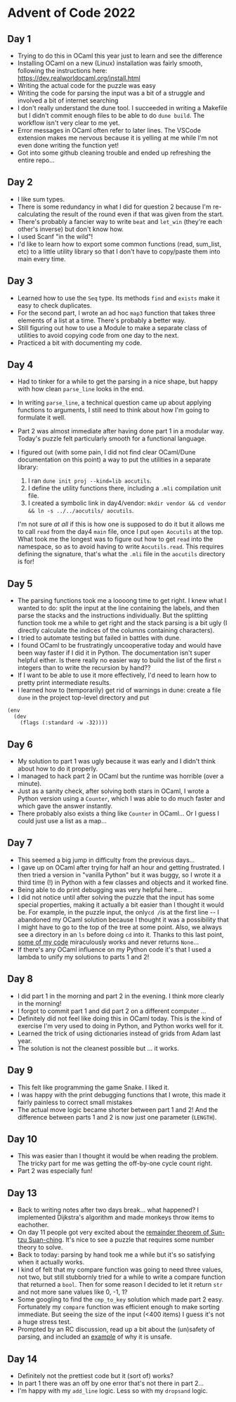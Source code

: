 # Advent of Code 2022

## Day 1

* Trying to do this in OCaml this year just to learn and see the difference
* Installing OCaml on a new (Linux) installation was fairly smooth, following the instructions here:
https://dev.realworldocaml.org/install.html
* Writing the actual code for the puzzle was easy
* Writing the code for parsing the input was a bit of a struggle and involved
  a bit of internet searching
* I don't really understand the dune tool. I succeeded in writing a Makefile
  but I didn't commit enough files to be able to do `dune build`. The workflow
isn't very clear to me yet.
* Error messages in OCaml often refer to later lines. The VSCode extension
  makes me nervous because it is yelling at me while I'm not even done writing
the function yet!
* Got into some github cleaning trouble and ended up refreshing the entire
  repo...

## Day 2
* I like sum types.
* There is some redundancy in what I did for question 2 because I'm re-calculating the result of the round even if that was given from the start.
* There's probably a fancier way to write `beat` and `let_win` (they're each other's inverse) but don't know how.
* I used Scanf "in the wild"!
* I'd like to learn how to export some common functions (read, sum_list, etc) to a little utility library so that I don't have to copy/paste them into main every time.

## Day 3

* Learned how to use the `Seq` type. Its methods `find` and `exists` make it easy to check duplicates.
* For the second part, I wrote an ad hoc `map3` function that takes three elements of a list at a time. There's probably a better way.
* Still figuring out how to use a Module to make a separate class of utilities to avoid copying code from one day to the next.
* Practiced a bit with documenting my code.

## Day 4

* Had to tinker for a while to get the parsing in a nice shape, but happy with how clean `parse_line` looks in the end.
* In writing `parse_line`, a technical question came up about applying functions to arguments, I still need to think about how I'm going to formulate it well.
* Part 2 was almost immediate after having done part 1 in a modular way. Today's puzzle felt particularly smooth for a functional language.
* I figured out (with some pain, I did not find clear OCaml/Dune documentation on this point) a way to put the utilities in a separate library: 
    1. I ran `dune init proj --kind=lib aocutils`.
    2. I define the utility functions there, including a `.mli` compilation unit file. 
    3. I created a symbolic link in day4/vendor: `mkdir vendor && cd vendor && ln -s ../../aocutils/ aocutils`. 
  
  I'm not sure *at all* if this is how one is supposed to do it but it allows me to call `read` from the day4 `main` file, once I put `open Aocutils` at the top. What took me the longest was to figure out how to get `read` into the namespace, so as to avoid having to write `Aocutils.read`. This requires defining the signature, that's what the `.mli` file in the `aocutils` directory is for!

## Day 5

* The parsing functions took me a loooong time to get right. I knew what I wanted to do: split the input at the line containing the labels, and then parse the stacks and the instructions individually. But the splitting function took me a while to get right and the stack parsing is a bit ugly (I directly calculate the indices of the columns containing characters).
* I tried to automate testing but failed in battles with dune.
* I found OCaml to be frustratingly uncooperative today and would have been way faster if I did it in Python. The documentation isn't super helpful either. Is there really no easier way to build the list of the first `n` integers than to write the recursion by hand??
* If I want to be able to use it more effectively, I'd need to learn how to pretty print intermediate results.
* I learned how to (temporarily) get rid of warnings in dune: create a file `dune` in the project top-level directory and put
```
(env
  (dev
    (flags (:standard -w -32))))
```

## Day 6

* My solution to part 1 was ugly because it was early and I didn't think about how to do it properly.
* I managed to hack part 2 in OCaml but the runtime was horrible (over a minute).
* Just as a sanity check, after solving both stars in OCaml, I wrote a Python version using a `Counter`, which I was able to do much faster and which gave the answer instantly.
* There probably also exists a thing like `Counter` in OCaml... Or I guess I could just use a list as a map...

## Day 7

* This seemed a big jump in difficulty from the previous days...
* I gave up on OCaml after trying for half an hour and getting frustrated. I then tried a version in "vanilla Python" but it was buggy, so I wrote it a third time (!) in Python with a few classes and objects and it worked fine.
* Being able to do print debugging was very helpful here...
* I did not notice until after solving the puzzle that the input has some special properties, making it actually a bit easier than I thought it would be. For example, in the puzzle input, the only`cd /`is at the first line -- I abandoned my OCaml solution because I thought it was a possibility that I might have to go to the top of the tree at some point. Also, we always see a directory in an `ls` before doing `cd` into it. Thanks to this last point, [some of my code](https://github.com/mnopqr1/AoC2022/blob/1f14e599970639f64506ecc13aa3dce51cad7404/day7/day7.py#L21) miraculously works and never returns `None`...
* If there's any OCaml influence on my Python code it's that I used a lambda to unify my solutions to parts 1 and 2!
## Day 8

* I did part 1 in the morning and part 2 in the evening. I think more clearly in the morning!
* I forgot to commit part 1 and did part 2 on a different computer ...
* Definitely did not feel like doing this in OCaml today. This is the kind of exercise I'm very used to doing in Python, and Python works well for it.
* Learned the trick of using dictionaries instead of grids from Adam last year.
* The solution is not the cleanest possible but ... it works.

## Day 9
* This felt like programming the game Snake. I liked it.
* I was happy with the print debugging functions that I wrote, this made it fairly painless to correct small mistakes
* The actual move logic became shorter between part 1 and 2! And the difference between parts 1 and 2 is now just one parameter (`LENGTH`).

## Day 10
* This was easier than I thought it would be when reading the problem. The tricky part for me was getting the off-by-one cycle count right.
* Part 2 was especially fun!

## Day 13
* Back to writing notes after two days break... what happened? I implemented Dijkstra's algorithm and made monkeys throw items to eachother.
* On day 11 people got very excited about the [remainder theorem of Sun-tzu Suan-ching](https://en.wikipedia.org/wiki/Chinese_remainder_theorem). It's nice to see a puzzle that requires some number theory to solve.
* Back to today: parsing by hand took me a while but it's so satisfying when it actually works.
* I kind of felt that my compare function was going to need three values, not two, but still stubbornly tried for a while to write a compare function that returned a `bool`. Then for some reason I decided to let it return `str` and not more sane values like 0, -1, 1?
* Some googling to find the `cmp_to_key` solution which made part 2 easy. Fortunately my `compare` function was efficient enough to make sorting immediate. But seeing the size of the input (<400 items) I guess it's not a huge stress test.
* Prompted by an RC discussion, read up a bit about the (un)safety of parsing, and included an [example](day13/liteval.py) of why it is unsafe.

## Day 14
* Definitely not the prettiest code but it (sort of) works?
* In part 1 there was an off by one error that's not there in part 2...
* I'm happy with my `add_line` logic. Less so with my `dropsand` logic.

